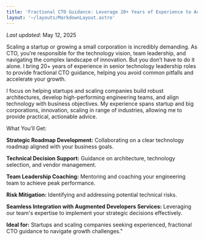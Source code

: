 ```yaml
---
title: 'Fractional CTO Guidance: Leverage 20+ Years of Experience to Accelerate Your Startups Growth'
layout: '~/layouts/MarkdownLayout.astro'
---
```


_Last updated_: May 12, 2025

Scaling a startup or growing a small corporation is incredibly demanding. As CTO, you’re responsible for the technology vision, team leadership, and navigating the complex landscape of innovation. But you don’t have to do it alone. I bring 20+ years of experience in senior technology leadership roles to provide fractional CTO guidance, helping you avoid common pitfalls and accelerate your growth.

I focus on helping startups and scaling companies build robust architectures, develop high-performing engineering teams, and align technology with business objectives. My experience spans startup and big corporations, innovation, scaling in range of industries, allowing me to provide practical, actionable advice.

What You'll Get:

**Strategic Roadmap Development:** Collaborating on a clear technology roadmap aligned with your business goals.

**Technical Decision Support:** Guidance on architecture, technology selection, and vendor management.

**Team Leadership Coaching:** Mentoring and coaching your engineering team to achieve peak performance.

**Risk Mitigation:** Identifying and addressing potential technical risks.

**Seamless Integration with Augmented Developers Services:** Leveraging our team's expertise to implement your strategic decisions effectively.

**Ideal for:** Startups and scaling companies seeking experienced, fractional CTO guidance to navigate growth challenges."
